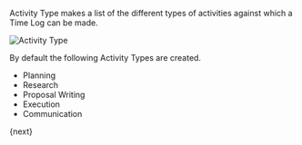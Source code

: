 Activity Type makes a list of the different types of activities against which a Time Log can be made.

<img class="screenshot" alt="Activity Type" src="{{url_prefix}}/assets/img/project/activity_type.png">

By default the following Activity Types are created.

* Planning
* Research
* Proposal Writing
* Execution
* Communication

{next}